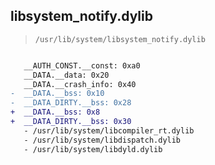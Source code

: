 ## libsystem_notify.dylib

> `/usr/lib/system/libsystem_notify.dylib`

```diff

   __AUTH_CONST.__const: 0xa0
   __DATA.__data: 0x20
   __DATA.__crash_info: 0x40
-  __DATA.__bss: 0x10
-  __DATA_DIRTY.__bss: 0x28
+  __DATA.__bss: 0x8
+  __DATA_DIRTY.__bss: 0x30
   - /usr/lib/system/libcompiler_rt.dylib
   - /usr/lib/system/libdispatch.dylib
   - /usr/lib/system/libdyld.dylib

```
